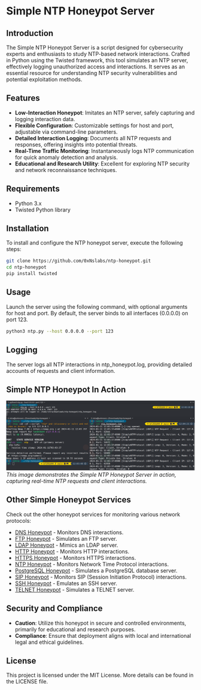 # Simple NTP Honeypot Server

## Introduction
The Simple NTP Honeypot Server is a script designed for cybersecurity experts and enthusiasts to study NTP-based network interactions. Crafted in Python using the Twisted framework, this tool simulates an NTP server, effectively logging unauthorized access and interactions. It serves as an essential resource for understanding NTP security vulnerabilities and potential exploitation methods.

## Features
- **Low-Interaction Honeypot**: Imitates an NTP server, safely capturing and logging interaction data.
- **Flexible Configuration**: Customizable settings for host and port, adjustable via command-line parameters.
- **Detailed Interaction Logging**: Documents all NTP requests and responses, offering insights into potential threats.
- **Real-Time Traffic Monitoring**: Instantaneously logs NTP communication for quick anomaly detection and analysis.
- **Educational and Research Utility**: Excellent for exploring NTP security and network reconnaissance techniques.

## Requirements
- Python 3.x
- Twisted Python library

## Installation
To install and configure the NTP honeypot server, execute the following steps:

```bash
git clone https://github.com/0xNslabs/ntp-honeypot.git
cd ntp-honeypot
pip install twisted
```

## Usage
Launch the server using the following command, with optional arguments for host and port. By default, the server binds to all interfaces (0.0.0.0) on port 123.

```bash
python3 ntp.py --host 0.0.0.0 --port 123
```

## Logging
The server logs all NTP interactions in ntp_honeypot.log, providing detailed accounts of requests and client information.

## Simple NTP Honeypot In Action
![Simple NTP Honeypot in Action](https://raw.githubusercontent.com/0xNslabs/ntp-honeypot/main/PoC.png)
*This image demonstrates the Simple NTP Honeypot Server in action, capturing real-time NTP requests and client interactions.*

## Other Simple Honeypot Services

Check out the other honeypot services for monitoring various network protocols:

- [DNS Honeypot](https://github.com/0xNslabs/dns-honeypot) - Monitors DNS interactions.
- [FTP Honeypot](https://github.com/0xNslabs/ftp-honeypot) - Simulates an FTP server.
- [LDAP Honeypot](https://github.com/0xNslabs/ldap-honeypot) - Mimics an LDAP server.
- [HTTP Honeypot](https://github.com/0xNslabs/http-honeypot) - Monitors HTTP interactions.
- [HTTPS Honeypot](https://github.com/0xNslabs/https-honeypot) - Monitors HTTPS interactions.
- [NTP Honeypot](https://github.com/0xNslabs/ntp-honeypot) - Monitors Network Time Protocol interactions.
- [PostgreSQL Honeypot](https://github.com/0xNslabs/postgresql-honeypot) - Simulates a PostgreSQL database server.
- [SIP Honeypot](https://github.com/0xNslabs/sip-honeypot) - Monitors SIP (Session Initiation Protocol) interactions.
- [SSH Honeypot](https://github.com/0xNslabs/ssh-honeypot) - Emulates an SSH server.
- [TELNET Honeypot](https://github.com/0xNslabs/telnet-honeypot) - Simulates a TELNET server.

## Security and Compliance
- **Caution**: Utilize this honeypot in secure and controlled environments, primarily for educational and research purposes.
- **Compliance**: Ensure that deployment aligns with local and international legal and ethical guidelines.

## License
This project is licensed under the MIT License. More details can be found in the LICENSE file.
